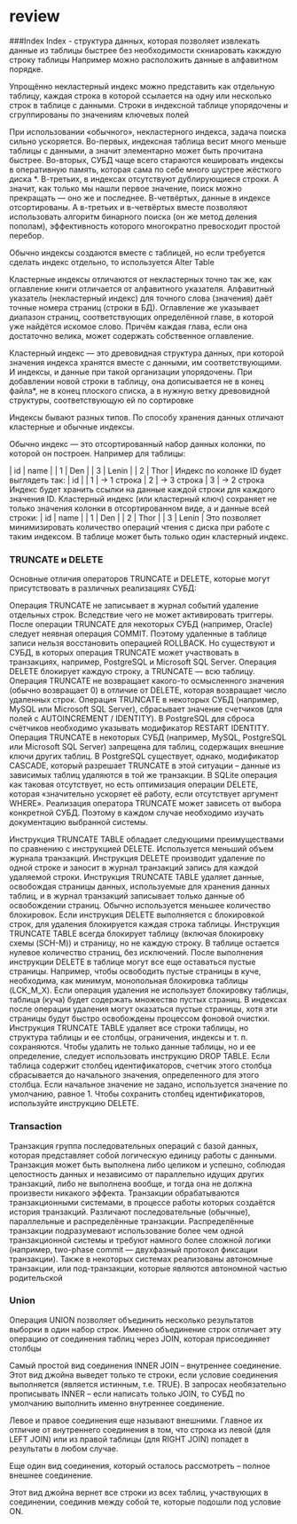 # review

###Index
Index  - структура данных, которая позволяет извлекать данные из таблицы быстрее без необходимоcти скниаровать какждую строку таблицы Например можно расположить данные в алфавитном порядке.

Упрощённо некластерный индекс можно представить как отдельную таблицу, каждая строка в которой ссылается на одну или несколько строк в таблице с данными. Строки в индексной таблице упорядочены и  сгруппированы по значениям ключевых полей

При использовании «обычного», некластерного индекса, задача поиска сильно ускоряется.
 Во-первых, индексная таблица весит много меньше таблицы с данными, а значит элементарно может быть прочитана быстрее.
 Во-вторых, СУБД чаще всего стараются кешировать индексы в оперативную память, которая сама по себе много шустрее жёсткого диска
 *. В-третьих, в индексах отсутствуют дублирующиеся строки. А значит, как только мы нашли первое значение,  поиск можно прекращать — оно же и последнее. 
 В-четвёртых, данные в индексе отсортированы. 
 А в-третьих и в-четвёртых вместе позволяют использовать алгоритм бинарного поиска (он же метод деления пополам), эффективность которого многократно превосходит простой перебор.
 
 
Обычно индексы создаются вместе с таблицей, но если требуется сделать индекс отдельно, то используется Alter Table


Кластерные индексы отличаются от некластерных точно так же, как оглавление книги отличается от алфавитного указателя. Алфавитный указатель (некластерный индекс) для точного слова (значения) даёт точные номера страниц (строки в БД). Оглавление же указывает диапазон страниц, соответствующих определённой главе, в которой уже найдётся искомое слово. Причём каждая глава, если она достаточно велика, может содержать собственное оглавление.

Кластерный индекс — это древовидная структура данных, при которой значения индекса хранятся вместе с данными, им соответствующими. И индексы, и данные при такой организации упорядочены. При добавлении новой строки в таблицу, она дописывается не в конец файла*, не в конец плоского списка, а в нужную ветку древовидной структуры, соответствующую ей по сортировке


Индексы бывают разных типов. По способу хранения данных отличают кластерные и обычные индексы.

Обычно индекс — это отсортированный набор данных колонки, по которой он построен. Например для таблицы:

| id | name  |
| 1  | Den   |
| 3  | Lenin |
| 2  | Thor  |
Индекс по колонке ID будет выглядеть так:
| id |
| 1  | -> 1 строка
| 2  | -> 3 строка
| 3  | -> 2 строка
Индекс будет хранить ссылки на данные каждой строки для каждого значения ID.
Кластерный индекс (или кластерный ключ) сохраняет не только значения колонки в отсортированном виде, а и данные всей строки:
| id | name  |
| 1  | Den   |
| 2  | Thor  |
| 3  | Lenin |
Это позволяет минимизировать количество операций чтения с диска при работе с таким индексом. В таблице может быть только один кластерный индекс.

### TRUNCATE и DELETE
Основные отличия операторов TRUNCATE и DELETE, которые могут присутствовать в различных реализациях СУБД:

Операция TRUNCATE не записывает в журнал событий удаление отдельных строк. Вследствие чего не может активировать триггеры.
После операции TRUNCATE для некоторых СУБД (например, Oracle) следует неявная операция COMMIT. Поэтому удаленные в таблице записи нельзя восстановить операцией ROLLBACK. Но существуют и СУБД, в которых операция TRUNCATE может участвовать в транзакциях, например, PostgreSQL и Microsoft SQL Server.
Операция DELETE блокирует каждую строку, а TRUNCATE — всю таблицу.
Операция TRUNCATE не возвращает какого-то осмысленного значения (обычно возвращает 0) в отличие от DELETE, которая возвращает число удаленных строк.
Операция TRUNCATE в некоторых СУБД (например, MySQL или Microsoft SQL Server), сбрасывает значение счетчиков (для полей с AUTOINCREMENT / IDENTITY). В PostgreSQL для сброса счётчиков необходимо указывать модификатор RESTART IDENTITY.
Операция TRUNCATE в некоторых СУБД (например, MySQL, PostgreSQL или Microsoft SQL Server) запрещена для таблиц, содержащих внешние ключи других таблиц. В PostgreSQL существует, однако, модификатор CASCADE, который разрешает TRUNCATE в этой ситуации – данные из зависимых таблиц удаляются в той же транзакции.
В SQLite операция как таковая отсутствует, но есть оптимизация операции DELETE, которая «значительно ускоряет её работу, если отсутствует аргумент WHERE».
Реализация оператора TRUNCATE может зависеть от выбора конкретной СУБД. Поэтому в каждом случае необходимо изучать документацию выбранной системы.

Инструкция TRUNCATE TABLE обладает следующими преимуществами по сравнению с инструкцией DELETE.
Используется меньший объем журнала транзакций.
Инструкция DELETE производит удаление по одной строке и заносит в журнал транзакций запись для каждой удаляемой строки. Инструкция TRUNCATE TABLE удаляет данные, освобождая страницы данных, используемые для хранения данных таблиц, и в журнал транзакций записывает только данные об освобождении страниц.
Обычно используется меньшее количество блокировок.
Если инструкция DELETE выполняется с блокировкой строк, для удаления блокируется каждая строка таблицы. Инструкция TRUNCATE TABLE всегда блокирует таблицу (включая блокировку схемы (SCH-M)) и страницу, но не каждую строку.
В таблице остается нулевое количество страниц, без исключений.
После выполнения инструкции DELETE в таблице могут все еще оставаться пустые страницы. Например, чтобы освободить пустые страницы в куче, необходима, как минимум, монопольная блокировка таблицы (LCK_M_X). Если операция удаления не использует блокировку таблицы, таблица (куча) будет содержать множество пустых страниц. В индексах после операции удаления могут оказаться пустые страницы, хотя эти страницы будут быстро освобождены процессом фоновой очистки.
Инструкция TRUNCATE TABLE удаляет все строки таблицы, но структура таблицы и ее столбцы, ограничения, индексы и т. п. сохраняются. Чтобы удалить не только данные таблицы, но и ее определение, следует использовать инструкцию DROP TABLE.
Если таблица содержит столбец идентификаторов, счетчик этого столбца сбрасывается до начального значения, определенного для этого столбца. Если начальное значение не задано, используется значение по умолчанию, равное 1. Чтобы сохранить столбец идентификаторов, используйте инструкцию DELETE.

### Transaction
Транзакция
группа последовательных операций с базой данных, которая представляет собой логическую единицу работы с данными. Транзакция может быть выполнена либо целиком и успешно, соблюдая целостность данных и независимо от параллельно идущих других транзакций, либо не выполнена вообще, и тогда она не должна произвести никакого эффекта. Транзакции обрабатываются транзакционными системами, в процессе работы которых создаётся история транзакций.
Различают последовательные (обычные), параллельные и распределённые транзакции. Распределённые транзакции подразумевают использование более чем одной транзакционной системы и требуют намного более сложной логики (например, two-phase commit — двухфазный протокол фиксации транзакции). Также в некоторых системах реализованы автономные транзакции, или под-транзакции, которые являются автономной частью родительской

### Union
Операция UNION позволяет объединить несколько результатов выборки в один набор строк. Именно объединение строк отличает эту операцию от соединения таблиц через JOIN, которая присоединяет столбцы


Самый простой вид соединения INNER JOIN – внутреннее соединение. Этот вид джойна выведет только те строки, если условие соединения выполняется (является истинным, т.е. TRUE). В запросах необязательно прописывать INNER – если написать только JOIN, то СУБД по умолчанию выполнить именно внутреннее соединение.

Левое и правое соединения еще называют внешними. Главное их отличие от внутреннего соединения в том, что строка из левой (для LEFT JOIN) или из правой таблицы (для RIGHT JOIN) попадет в результаты в любом случае. 

Еще один вид соединения, который осталось рассмотреть – полное внешнее соединение.

Этот вид джойна вернет все строки из всех таблиц, участвующих в соединении, соединив между собой те, которые подошли под условие ON.



